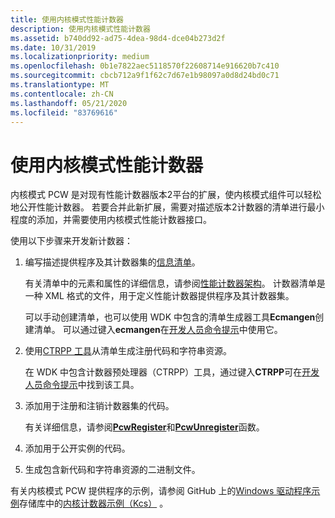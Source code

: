 ```yaml
---
title: 使用内核模式性能计数器
description: 使用内核模式性能计数器
ms.assetid: b740dd92-ad75-4dea-98d4-dce04b273d2f
ms.date: 10/31/2019
ms.localizationpriority: medium
ms.openlocfilehash: 0b1e7822aec5118570f22608714e916620b7c410
ms.sourcegitcommit: cbcb712a9f1f62c7d67e1b98097a0d8d24bd0c71
ms.translationtype: MT
ms.contentlocale: zh-CN
ms.lasthandoff: 05/21/2020
ms.locfileid: "83769616"
---
```

# <a name="using-kernel-mode-performance-counters"></a>使用内核模式性能计数器

内核模式 PCW 是对现有性能计数器版本2平台的扩展，使内核模式组件可以轻松地公开性能计数器。 若要合并此新扩展，需要对描述版本2计数器的清单进行最小程度的添加，并需要使用内核模式性能计数器接口。

使用以下步骤来开发新计数器：

1. 编写描述提供程序及其计数器集的[信息清单](https://docs.microsoft.com/windows/win32/wes/writing-an-instrumentation-manifest)。

    有关清单中的元素和属性的详细信息，请参阅[性能计数器架构](https://docs.microsoft.com/windows/win32/perfctrs/performance-counters-schema)。 计数器清单是一种 XML 格式的文件，用于定义性能计数器提供程序及其计数器集。

    可以手动创建清单，也可以使用 WDK 中包含的清单生成器工具**Ecmangen**创建清单。 可以通过键入**ecmangen**在[开发人员命令提示](https://docs.microsoft.com/dotnet/framework/tools/developer-command-prompt-for-vs)中使用它。

2.  使用[CTRPP 工具](https://docs.microsoft.com/windows/win32/perfctrs/ctrpp)从清单生成注册代码和字符串资源。

    在 WDK 中包含计数器预处理器（CTRPP）工具，通过键入**CTRPP**可在[开发人员命令提示](https://docs.microsoft.com/dotnet/framework/tools/developer-command-prompt-for-vs)中找到该工具。

3. 添加用于注册和注销计数器集的代码。

    有关详细信息，请参阅[**PcwRegister**](https://docs.microsoft.com/windows-hardware/drivers/ddi/wdm/nf-wdm-pcwregister)和[**PcwUnregister**](https://docs.microsoft.com/windows-hardware/drivers/ddi/wdm/nf-wdm-pcwunregister)函数。

4. 添加用于公开实例的代码。

5. 生成包含新代码和字符串资源的二进制文件。

有关内核模式 PCW 提供程序的示例，请参阅 GitHub 上的[Windows 驱动程序示例](https://github.com/Microsoft/Windows-driver-samples)存储库中的[内核计数器示例（Kcs）](https://github.com/Microsoft/Windows-driver-samples/tree/master/general/perfcounters/kcs) 。

 

 





